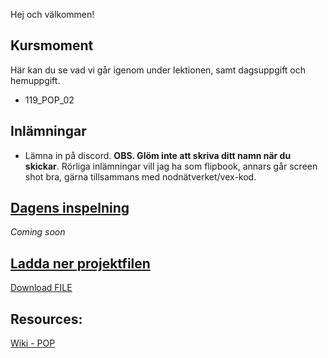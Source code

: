 Hej och välkommen!

## Kursmoment
Här kan du se vad vi går igenom under lektionen, samt dagsuppgift och hemuppgift.

* 119_POP_02

## Inlämningar

- Lämna in på discord. **OBS. Glöm inte att skriva ditt namn när du skickar**. Rörliga inlämningar vill jag ha som flipbook, annars går screen shot bra, gärna tillsammans med nodnätverket/vex-kod.

## [Dagens inspelning](-)

*Coming soon*

## <a href="Dag6.hiplc" download>Ladda ner projektfilen</a>

<a id="raw-url" href="https://raw.githubusercontent.com/Studio-Konkret/Nackademin/DAG_06/Dag6.hiplc">Download FILE</a>

## Resources:
[Wiki - POP](https://github.com/Studio-Konkret/Technical-Direction/wiki/POP)
